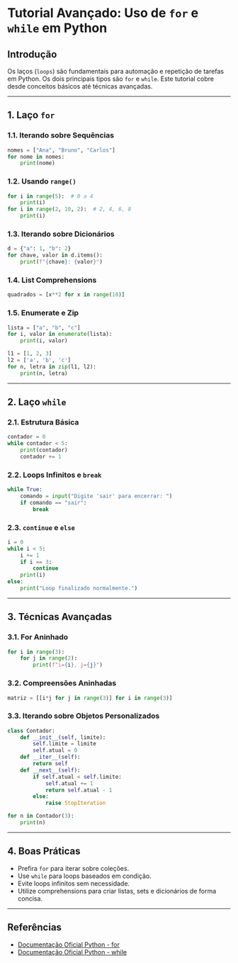 # Tutorial Avançado: Uso de `for` e `while` em Python

## Introdução

Os laços (`loops`) são fundamentais para automação e repetição de tarefas em Python. Os dois principais tipos são `for` e `while`. Este tutorial cobre desde conceitos básicos até técnicas avançadas.

---

## 1. Laço `for`

### 1.1. Iterando sobre Sequências

```python
nomes = ["Ana", "Bruno", "Carlos"]
for nome in nomes:
    print(nome)
```

### 1.2. Usando `range()`

```python
for i in range(5):  # 0 a 4
    print(i)
for i in range(2, 10, 2):  # 2, 4, 6, 8
    print(i)
```

### 1.3. Iterando sobre Dicionários

```python
d = {"a": 1, "b": 2}
for chave, valor in d.items():
    print(f"{chave}: {valor}")
```

### 1.4. List Comprehensions

```python
quadrados = [x**2 for x in range(10)]
```

### 1.5. Enumerate e Zip

```python
lista = ["a", "b", "c"]
for i, valor in enumerate(lista):
    print(i, valor)

l1 = [1, 2, 3]
l2 = ['a', 'b', 'c']
for n, letra in zip(l1, l2):
    print(n, letra)
```

---

## 2. Laço `while`

### 2.1. Estrutura Básica

```python
contador = 0
while contador < 5:
    print(contador)
    contador += 1
```

### 2.2. Loops Infinitos e `break`

```python
while True:
    comando = input("Digite 'sair' para encerrar: ")
    if comando == "sair":
        break
```

### 2.3. `continue` e `else`

```python
i = 0
while i < 5:
    i += 1
    if i == 3:
        continue
    print(i)
else:
    print("Loop finalizado normalmente.")
```

---

## 3. Técnicas Avançadas

### 3.1. For Aninhado

```python
for i in range(3):
    for j in range(2):
        print(f"i={i}, j={j}")
```

### 3.2. Compreensões Aninhadas

```python
matriz = [[i*j for j in range(3)] for i in range(3)]
```

### 3.3. Iterando sobre Objetos Personalizados

```python
class Contador:
    def __init__(self, limite):
        self.limite = limite
        self.atual = 0
    def __iter__(self):
        return self
    def __next__(self):
        if self.atual < self.limite:
            self.atual += 1
            return self.atual - 1
        else:
            raise StopIteration

for n in Contador(3):
    print(n)
```

---

## 4. Boas Práticas

- Prefira `for` para iterar sobre coleções.
- Use `while` para loops baseados em condição.
- Evite loops infinitos sem necessidade.
- Utilize comprehensions para criar listas, sets e dicionários de forma concisa.

---

## Referências

- [Documentação Oficial Python - for](https://docs.python.org/3/tutorial/controlflow.html#for-statements)
- [Documentação Oficial Python - while](https://docs.python.org/3/tutorial/introduction.html#first-steps-towards-programming)
